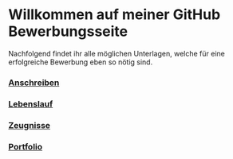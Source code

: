 # Willkommen auf meiner GitHub Bewerbungsseite

Nachfolgend findet ihr alle möglichen Unterlagen, welche für eine erfolgreiche Bewerbung eben so nötig sind.

### [Anschreiben](anschreiben.md)
### [Lebenslauf](Lebenslauf.pdf)
### [Zeugnisse](Zeugnisse.pdf)
### [Portfolio](portfolio.md)
